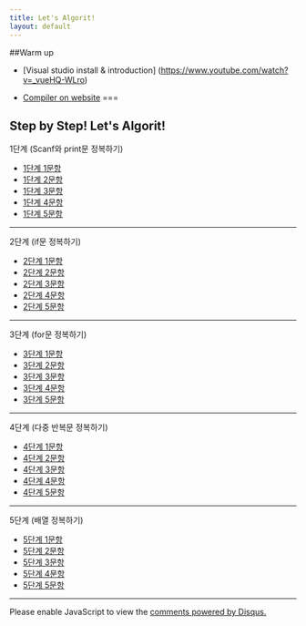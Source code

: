 ```yaml
---
title: Let's Algorit!
layout: default
---
```


##Warm up 

* [Visual studio install & introduction] (https://www.youtube.com/watch?v=_vueHQ-WLro)

* [Compiler on website](http://ideone.com/)
===
## Step by Step!   Let's Algorit!


1단계 (Scanf와 print문 정복하기)

* [1단계 1문항](http://183.106.113.109/30stair/area/area.php?pname=area)
* [1단계 2문항](http://183.106.113.109/30stair/m2s/m2s.php?pname=m2s)
* [1단계 3문항](http://183.106.113.109/30stair/swap/swap.php?pname=swap)
* [1단계 4문항](http://183.106.113.109/30stair/op/op.php?pname=op)
* [1단계 5문항](http://183.106.113.109/30stair/triangle/triangle.php?pname=triangle)


---

2단계 (if문 정복하기)

* [2단계 1문항](http://183.106.113.109/30stair/compare/compare.php?pname=compare)
* [2단계 2문항](http://183.106.113.109/30stair/comparefrac/comparefrac.php?pname=comparefrac)
* [2단계 3문항](http://183.106.113.109/30stair/coci_note/coci_note.php?pname=coci_note)
* [2단계 4문항](http://183.106.113.109/30stair/swimming/swimming.php?pname=swimming)
* [2단계 5문항](http://183.106.113.109/30stair/hack/hack.php?pname=hack)

---

3단계 (for문 정복하기)

* [3단계 1문항](http://183.106.113.109/30stair/star/star.php?pname=star)
* [3단계 2문항](http://183.106.113.109/30stair/rep/rep.php?pname=rep)
* [3단계 3문항](http://183.106.113.109/30stair/seq/seq.php?pname=seq)
* [3단계 4문항](http://183.106.113.109/30stair/gugudan/gugudan.php?pname=gugudan)
* [3단계 5문항](http://183.106.113.109/30stair/sum/sum.php?pname=sum)

---

4단계 (다중 반복문 정복하기)

* [4단계 1문항](http://183.106.113.109/30stair/tri1/tri1.php?pname=tri1)
* [4단계 2문항](http://183.106.113.109/30stair/tri2/tri2.php?pname=tri2)
* [4단계 3문항](http://183.106.113.109/30stair/tri3/tri3.php?pname=tri3)
* [4단계 4문항](http://183.106.113.109/30stair/printe/printe.php?pname=printe)
* [4단계 5문항](http://183.106.113.109/30stair/etnirp/etnirp.php?pname=etnirp)

---

5단계 (배열 정복하기)

* [5단계 1문항](http://183.106.113.109/30stair/rprint/rprint.php?pname=rprint)
* [5단계 2문항](http://183.106.113.109/30stair/pmin/pmin.php?pname=pmin)
* [5단계 3문항](http://183.106.113.109/30stair/white/white.php?pname=white)
* [5단계 4문항](http://183.106.113.109/30stair/pir/pir.php?pname=pir)
* [5단계 5문항](http://183.106.113.109/30stair/dwarf/dwarf.php?pname=dwarf)

---

<div id="disqus_thread"></div>
<script type="text/javascript">
    /* * * CONFIGURATION VARIABLES * * */
    var disqus_shortname = 'junyoung0225';
    
    /* * * DON'T EDIT BELOW THIS LINE * * */
    (function() {
        var dsq = document.createElement('script'); dsq.type = 'text/javascript'; dsq.async = true;
        dsq.src = '//' + disqus_shortname + '.disqus.com/embed.js';
        (document.getElementsByTagName('head')[0] || document.getElementsByTagName('body')[0]).appendChild(dsq);
    })();
</script>
<noscript>Please enable JavaScript to view the <a href="https://disqus.com/?ref_noscript" rel="nofollow">comments powered by Disqus.</a></noscript>

